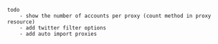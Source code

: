     todo
        - show the number of accounts per proxy (count method in proxy resource)
        - add twitter filter options
        - add auto import proxies
